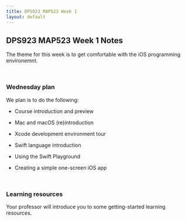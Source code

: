 ```yaml
---
title: DPS923 MAP523 Week 1
layout: default
---
```


## DPS923 MAP523 Week 1 Notes

The theme for this week is to get comfortable with the iOS programming environemnt. 

<br>

### Wednesday plan

We plan is to do the following:

* Course introduction and preview 

* Mac and macOS (re)introduction 

* Xcode development environment tour 

* Swift language introduction

* Using the Swift Playground

* Creating a simple one-screen iOS app

<br>

### Learning resources

Your professor will introduce you to some getting-started learning resources.

<br>
